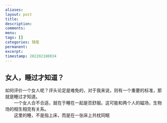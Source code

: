 ```yaml
---
aliases: 
layout: post
title: 
description: 
comments: 
menu: 
tags: []
categories: 随笔
permanent: 
excerpt: 
timestamp: 202202180834
---
```

## 女人，睡过才知道？

如何评价一个女人呢？评头论足是难免的，对于我来说，则有一个重要的标准，那就是睡过才知道。  <br>　　一个女人合不合适，就在于睡在一起是否舒服。这可能和两个人的磁场，生物场的相生相克有关系。　　  <br>　　这里的睡，不是指上床，而是在一张床上共枕同眠